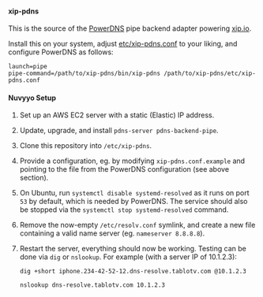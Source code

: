 #### xip-pdns

This is the source of the [PowerDNS](http://powerdns.com/) pipe backend adapter powering [xip.io](http://xip.io/).

Install this on your system, adjust [etc/xip-pdns.conf](etc/xip-pdns.conf.example) to your liking, and configure PowerDNS as follows:

    launch=pipe
    pipe-command=/path/to/xip-pdns/bin/xip-pdns /path/to/xip-pdns/etc/xip-pdns.conf


#### Nuvyyo Setup

1. Set up an AWS EC2 server with a static (Elastic) IP address.
2. Update, upgrade, and install `pdns-server pdns-backend-pipe`.
3. Clone this repository into `/etc/xip-pdns`.
4. Provide a configuration, eg. by modifying `xip-pdns.conf.example` and
   pointing to the file from the PowerDNS configuration (see above section).
5. On Ubuntu, run `systemctl disable systemd-resolved` as it runs on port `53`
   by default, which is needed by PowerDNS. The service should also be stopped
   via the `systemctl stop systemd-resolved` command.
6. Remove the now-empty `/etc/resolv.conf` symlink, and create a new file
   containing a valid name server (eg. `nameserver 8.8.8.8`).
7. Restart the server, everything should now be working. Testing can be done
   via `dig` or `nslookup`. For example (with a server IP of 10.1.2.3):

   `dig +short iphone.234-42-52-12.dns-resolve.tablotv.com @10.1.2.3`

   `nslookup dns-resolve.tablotv.com 10.1.2.3`
